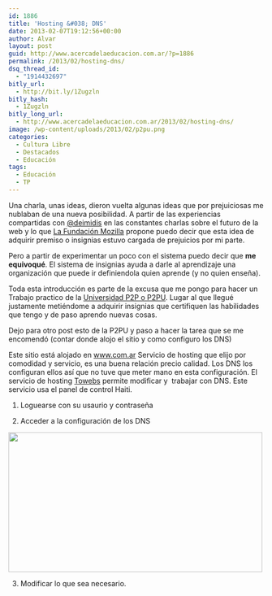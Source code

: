 ```yaml
---
id: 1886
title: 'Hosting &#038; DNS'
date: 2013-02-07T19:12:56+00:00
author: Alvar
layout: post
guid: http://www.acercadelaeducacion.com.ar/?p=1886
permalink: /2013/02/hosting-dns/
dsq_thread_id:
  - "1914432697"
bitly_url:
  - http://bit.ly/1Zugzln
bitly_hash:
  - 1Zugzln
bitly_long_url:
  - http://www.acercadelaeducacion.com.ar/2013/02/hosting-dns/
image: /wp-content/uploads/2013/02/p2pu.png
categories:
  - Cultura Libre
  - Destacados
  - Educación
tags:
  - Educación
  - TP
---
```

Una charla, unas ideas, dieron vuelta algunas ideas que por prejuiciosas me nublaban de una nueva posibilidad. A partir de las experiencias compartidas con <a title="Tuiter de Deimidis" href="http://twitter/deimidis">@deimidis</a> en las constantes charlas sobre el futuro de la web y lo que <a title="Fundación Mozilla" href="http://mozilla.org" target="_blank">La Fundación Mozilla</a> propone puedo decir que esta idea de adquirir premiso o insignias estuvo cargada de prejuicios por mi parte.

Pero a partir de experimentar un poco con el sistema puedo decir que <strong>me equivoqué</strong>. El sistema de insignias ayuda a darle al aprendizaje una organización que puede ir definiendola quien aprende (y no quien enseña).

Toda esta introducción es parte de la excusa que me pongo para hacer un Trabajo practico de la <a title="Universidad P2P" href="http://p2pu.org" target="_blank">Universidad P2P o P2PU</a>. Lugar al que llegué justamente metiéndome a adquirir insignias que certifiquen las habilidades que tengo y de paso aprendo nuevas cosas.

Dejo para otro post esto de la P2PU y paso a hacer la tarea que se me encomendó (contar donde alojo el sitio y como configuro los DNS)

Este sitio está alojado en <a title="Hosting" href="http://www.com.ar" target="_blank">www.com.ar</a> Servicio de hosting que elijo por comodidad y servicio, es una buena relación precio calidad. Los DNS los configuran ellos así que no tuve que meter mano en esta configuración. El servicio de hosting <a title="Towebs" href="http://wikitowebs.com.ar" target="_blank">Towebs</a> permite modificar y  trabajar con DNS. Este servicio usa el panel de control Haiti.

1. Loguearse con su usaurio y contraseña

2. Acceder a la configuración de los DNS

<img class="alignnone" alt="" src="http://wikitowebs.com.ar/imgs/panel.png" width="500" height="275" />

3. Modificar lo que sea necesario.

&nbsp;